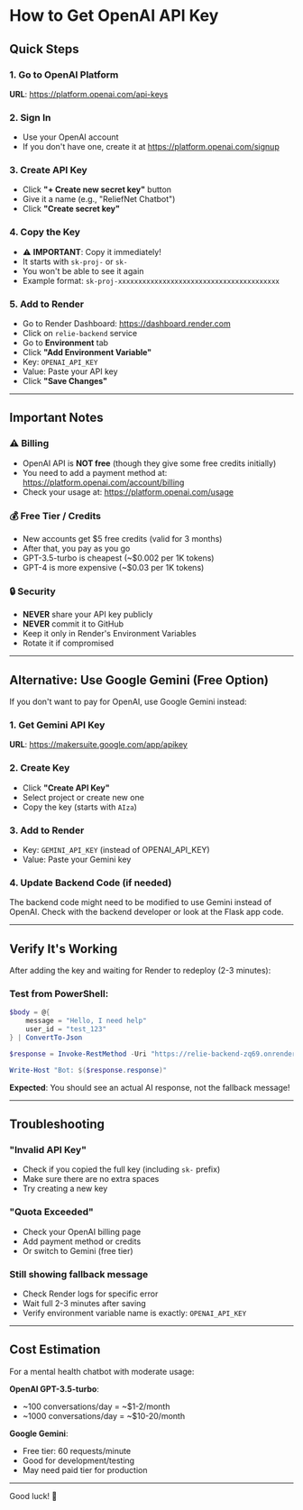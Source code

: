 # How to Get OpenAI API Key

## Quick Steps

### 1. Go to OpenAI Platform
**URL**: https://platform.openai.com/api-keys

### 2. Sign In
- Use your OpenAI account
- If you don't have one, create it at https://platform.openai.com/signup

### 3. Create API Key
- Click **"+ Create new secret key"** button
- Give it a name (e.g., "ReliefNet Chatbot")
- Click **"Create secret key"**

### 4. Copy the Key
- ⚠️ **IMPORTANT**: Copy it immediately!
- It starts with `sk-proj-` or `sk-`
- You won't be able to see it again
- Example format: `sk-proj-xxxxxxxxxxxxxxxxxxxxxxxxxxxxxxxxxxxxxxxx`

### 5. Add to Render
- Go to Render Dashboard: https://dashboard.render.com
- Click on `relie-backend` service
- Go to **Environment** tab
- Click **"Add Environment Variable"**
- Key: `OPENAI_API_KEY`
- Value: Paste your API key
- Click **"Save Changes"**

---

## Important Notes

### ⚠️ Billing
- OpenAI API is **NOT free** (though they give some free credits initially)
- You need to add a payment method at: https://platform.openai.com/account/billing
- Check your usage at: https://platform.openai.com/usage

### 💰 Free Tier / Credits
- New accounts get $5 free credits (valid for 3 months)
- After that, you pay as you go
- GPT-3.5-turbo is cheapest (~$0.002 per 1K tokens)
- GPT-4 is more expensive (~$0.03 per 1K tokens)

### 🔒 Security
- **NEVER** share your API key publicly
- **NEVER** commit it to GitHub
- Keep it only in Render's Environment Variables
- Rotate it if compromised

---

## Alternative: Use Google Gemini (Free Option)

If you don't want to pay for OpenAI, use Google Gemini instead:

### 1. Get Gemini API Key
**URL**: https://makersuite.google.com/app/apikey

### 2. Create Key
- Click **"Create API Key"**
- Select project or create new one
- Copy the key (starts with `AIza`)

### 3. Add to Render
- Key: `GEMINI_API_KEY` (instead of OPENAI_API_KEY)
- Value: Paste your Gemini key

### 4. Update Backend Code (if needed)
The backend code might need to be modified to use Gemini instead of OpenAI. Check with the backend developer or look at the Flask app code.

---

## Verify It's Working

After adding the key and waiting for Render to redeploy (2-3 minutes):

### Test from PowerShell:
```powershell
$body = @{ 
    message = "Hello, I need help" 
    user_id = "test_123" 
} | ConvertTo-Json

$response = Invoke-RestMethod -Uri "https://relie-backend-zq69.onrender.com/chat" -Method Post -Body $body -ContentType "application/json"

Write-Host "Bot: $($response.response)"
```

**Expected**: You should see an actual AI response, not the fallback message!

---

## Troubleshooting

### "Invalid API Key"
- Check if you copied the full key (including `sk-` prefix)
- Make sure there are no extra spaces
- Try creating a new key

### "Quota Exceeded"
- Check your OpenAI billing page
- Add payment method or credits
- Or switch to Gemini (free tier)

### Still showing fallback message
- Check Render logs for specific error
- Wait full 2-3 minutes after saving
- Verify environment variable name is exactly: `OPENAI_API_KEY`

---

## Cost Estimation

For a mental health chatbot with moderate usage:

**OpenAI GPT-3.5-turbo**:
- ~100 conversations/day = ~$1-2/month
- ~1000 conversations/day = ~$10-20/month

**Google Gemini**:
- Free tier: 60 requests/minute
- Good for development/testing
- May need paid tier for production

---

Good luck! 🚀
